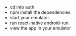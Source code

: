  * cd into auth
 * npm install the dependencies
 * start your emulator
 * run  react-native android-run
 * view the app in your emulator
